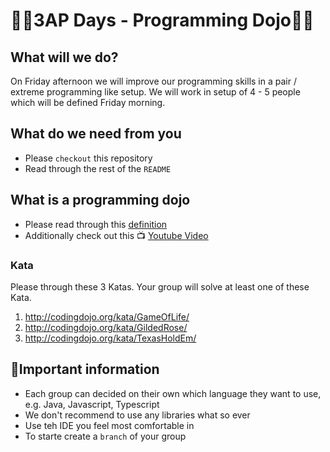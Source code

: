 # 👩‍💻3AP Days - Programming Dojo👨‍💻

## What will we do?

On Friday afternoon we will improve our programming skills in a pair / extreme programming like setup.
We will work in setup of 4 - 5 people which will be defined Friday morning.

## What do we need from you

- Please `checkout` this repository
- Read through the rest of the `README`

## What is a programming dojo

- Please read through this [definition](http://codingdojo.org/WhatIsCodingDojo/)
- Additionally check out this 📺 [Youtube Video](http://www.youtube.com/watch?v=gav9fLVkZQc)

### Kata

Please through these 3 Katas. Your group will solve at least one of these Kata.

1. http://codingdojo.org/kata/GameOfLife/
2. http://codingdojo.org/kata/GildedRose/
3. http://codingdojo.org/kata/TexasHoldEm/

## 🚨Important information

- Each group can decided on their own which language they want to use, e.g. Java, Javascript, Typescript
- We don't recommend to use any libraries what so ever
- Use teh IDE you feel most comfortable in
- To starte create a `branch` of your group
